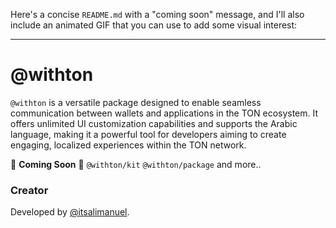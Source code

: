 Here's a concise `README.md` with a "coming soon" message, and I'll also include an animated GIF that you can use to add some visual interest:

---

# @withton

`@withton` is a versatile package designed to enable seamless communication between wallets and applications in the TON ecosystem. It offers unlimited UI customization capabilities and supports the Arabic language, making it a powerful tool for developers aiming to create engaging, localized experiences within the TON network.

🚀 **Coming Soon** 🚀
`@withton/kit`
`@withton/package`
and more..
### Creator

Developed by [@itsalimanuel](https://github.com/itsalimanuel).


